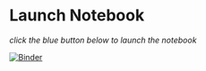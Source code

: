 # Launch Notebook
*click the blue button below to launch the notebook*

[![Binder](https://mybinder.org/badge_logo.svg)](https://mybinder.org/v2/gh/Imperial-College-Data-Science-Society/Lecture-1-Intro-to-Python/master)


